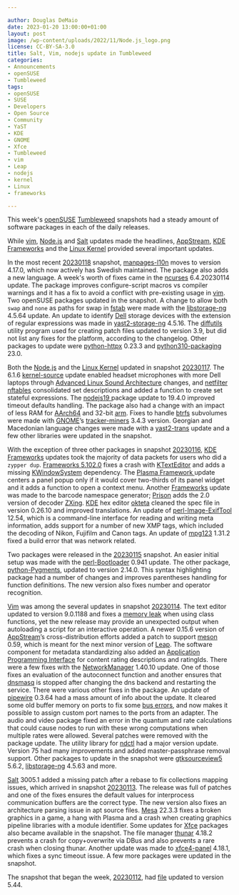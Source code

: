 ```yaml
---

author: Douglas DeMaio
date: 2023-01-20 13:00:00+01:00
layout: post
image: /wp-content/uploads/2022/11/Node.js_logo.png
license: CC-BY-SA-3.0
title: Salt, Vim, nodejs update in Tumbleweed
categories:
- Announcements
- openSUSE
- Tumbleweed
tags:
- openSUSE
- SUSE
- Developers
- Open Source
- Community
- YaST
- KDE
- GNOME
- Xfce
- Tumbleweed
- vim
- Leap
- nodejs
- kernel
- Linux
- frameworks

---
```


This week's [openSUSE](https://get.opensuse.org/) [Tumbleweed](https://get.opensuse.org/tumbleweed/) snapshots had a steady amount of software packages in each of the daily releases.

While [vim](https://www.vim.org/), [Node.js](https://nodejs.org/en/) and [Salt](https://github.com/saltstack/salt) updates made the headlines, [AppStream](https://www.freedesktop.org/wiki/Distributions/AppStream/), [KDE Frameworks](https://kde.org/announcements/frameworks/5/5.102.0/) and the [Linux Kernel](https://www.kernel.org/) provided several important updates.

In the most recent [20230118](https://lists.opensuse.org/archives/list/factory@lists.opensuse.org/thread/CSJPBGIWM6ORBMKFCIOHEBM4VIT5M2R2/) snapshot, [manpages-l10n](https://salsa.debian.org/manpages-l10n-team/manpages-l10n) moves to version 4.17.0, which now actively has Swedish maintained. The package also adds a new language. A week's worth of fixes came in the [ncurses](https://en.wikipedia.org/wiki/Ncurses) 6.4.20230114 update. The package improves configure-script macros vs compiler warnings and it has a fix to avoid a conflict with pre-existing usage in [vim](https://www.vim.org/). Two openSUSE packages updated in the snapshot. A change to allow both `swap` and `none` as paths for swap in [fstab](https://en.wikipedia.org/wiki/Fstab) were made with the [libstorage-ng](https://github.com/openSUSE/libstorage-ng) 4.5.64 update. An update to identify [Dell](https://www.dell.com) storage devices with the extension of regular expressions was made in [yast2-storage-ng](https://github.com/yast/yast-storage-ng) 4.5.16. The [diffutils](https://www.gnu.org/software/diffutils/) utility program used for creating patch files updated to version 3.9, but did not list any fixes for the platform, according to the changelog. Other packages to update were [python-httpx](https://pypi.org/project/httpx/) 0.23.3 and [python310-packaging](https://pypi.org/project/packaging/) 23.0.

Both the [Node.js](https://nodejs.org/en/) and the [Linux Kernel](https://www.kernel.org/) updated in snapshot [20230117](https://lists.opensuse.org/archives/list/factory@lists.opensuse.org/thread/PHVV5IDTERCVUV2VKNF32LA5ULDNVR4J/). The 6.1.6 [ kernel-source](https://www.kernel.org/) update enabled headset microphones with more Dell laptops through [Advanced Linux Sound Architecture](https://en.wikipedia.org/wiki/Advanced_Linux_Sound_Architecture) changes, and  [netfilter nftables](https://netfilter.org/projects/nftables/) consolidated set descriptions and added a function to create set stateful expressions. The [nodejs19 ](https://nodejs.org/en/) package update to 19.4.0 improved timeout defaults handling. The package also had a change with an impact of less RAM for [AArch64](https://en.wikipedia.org/wiki/AArch64) and 32-bit [arm](https://www.arm.com/). Fixes to handle [btrfs](https://btrfs.wiki.kernel.org/index.php/Main_Page) subvolumes were made with [GNOME](https://www.gnome.org/)’s [tracker-miners](https://gitlab.gnome.org/GNOME/tracker-miners) 3.4.3 version. Georgian and Macedonian language changes were made with a [yast2-trans](https://software.opensuse.org/package/yast2-trans) update and a few other libraries were updated in the snapshot.

With the exception of three other packages in snapshot [20230116](https://lists.opensuse.org/archives/list/factory@lists.opensuse.org/thread/M57JRKYORHWGT34M6KLQ3V365HXAJBFW/), [KDE Frameworks](https://kde.org/announcements/frameworks/5/5.102.0/) updates took the majority of data packets for users who did a `zypper dup`. [Frameworks 5.102.0](https://kde.org/announcements/frameworks/5/5.102.0/) fixes a crash with [KTextEditor](https://api.kde.org/frameworks/ktexteditor/html/) and adds a missing [KWindowSystem](https://api.kde.org/frameworks/kwindowsystem/html/) dependency. The [Plasma Framework ](https://api.kde.org/frameworks/plasma-framework/html/index.html) update centers a panel popup only if it would cover two-thirds of its panel widget and it adds a function to open a context menu. Another [Frameworks](https://kde.org/announcements/frameworks/5/5.102.0/) update was made to the barcode namespace generator; [Prison](https://api.kde.org/frameworks/prison/html/namespacePrison.html) adds the 2.0 version of decoder [ZXing](https://zxing.org/w/decode.jspx). [KDE](https://kde.org) hex editor [okteta](https://apps.kde.org/okteta/) cleaned the spec file in version 0.26.10 and improved translations. An update of [perl-Image-ExifTool](https://metacpan.org/pod/exiftool) 12.54, which is a command-line interface for reading and writing meta information, adds support for a number of new XMP tags, which included the decoding of Nikon, Fujifilm and Canon tags. An update of [mpg123](https://www.mpg123.de/) 1.31.2 fixed a build error that was network related. 

Two packages were released in the [20230115](https://lists.opensuse.org/archives/list/factory@lists.opensuse.org/thread/WDKHAQ4H4KUJJ3G33UQLZU4E4E3J43V2/) snapshot. An easier initial setup was made with the [perl-Bootloader](https://github.com/openSUSE/perl-bootloader) 0.941 update. The other package, [python-Pygments](https://pypi.org/project/Pygments/), updated to version 2.14.0. This syntax highlighting package had a number of changes and improves parentheses handling for function definitions. The new version also fixes number and operator recognition. 

[Vim](https://www.vim.org/) was among the several updates in snapshot [20230114](https://lists.opensuse.org/archives/list/factory@lists.opensuse.org/thread/TB4XYBN4DCY75HCQ6WIWHKDX4BAWK65D/). The text editor updated to version 9.0.1188 and fixes a [memory leak](https://en.wikipedia.org/wiki/Memory_leak) when using class functions, yet the new release may provide an unexpected output when autoloading a script for an interactive operation. A newer 0.15.6 version of [AppStream](https://www.freedesktop.org/wiki/Distributions/AppStream/)’s cross-distribution efforts added a patch to support [meson](https://mesonbuild.com/) 0.59, which is meant for the next minor version of [Leap](https://get.opensuse.org/leap/). The software component for metadata standardizing also added an [Application Programming Interface](https://en.wikipedia.org/wiki/API) for content rating descriptions and ratingIds. There were a few fixes with the [NetworkManager](https://networkmanager.dev/) 1.40.10 update. One of those fixes an evaluation of the autoconnect function and another ensures that [dnsmasq](https://thekelleys.org.uk/gitweb/?p=dnsmasq.git) is stopped after changing the dns backend and restarting the service. There were various other fixes in the package. An update of [pipewire](https://pipewire.org/) 0.3.64 had a mass amount of info about the update. It cleared some old buffer memory on ports to fix some [bus errors](https://en.wikipedia.org/wiki/Bus_error), and now makes it possible to assign custom port names to the ports from an adapter. The audio and video package fixed an error in the quantum and rate calculations that could cause nodes to run with these wrong computations when multiple rates were allowed. Several patches were removed with the package update. The utility library for [ndctl](https://github.com/pmem/ndctl) had a major version update. Version 75 had many improvements and added master-passphrase removal support. Other packages to update in the snapshot were [gtksourceview5](https://gitlab.gnome.org/GNOME/gtksourceview) 5.6.2, [libstorage-ng](https://github.com/openSUSE/libstorage-ng) 4.5.63 and more.

[Salt](https://github.com/saltstack/salt) 3005.1 added a missing patch after a rebase to fix collections mapping issues, which arrived in snapshot [20230113](https://lists.opensuse.org/archives/list/factory@lists.opensuse.org/thread/F4BDJDEY4ZA4CWMH5JI273EWFLS2Q4MO/). The release was full of patches and one of the fixes ensures the default values for interprocess communication buffers are the correct type. The new version also fixes an architecture parsing issue in apt source files. [Mesa](https://www.mesa3d.org/) 22.3.3 fixes a broken graphics in a game, a hang with Plasma and a crash when creating graphics pipeline libraries with a module identifier. Some updates for [Xfce](https://www.xfce.org/) packages also became available in the snapshot. The file manager [thunar](https://en.wikipedia.org/wiki/Thunar) 4.18.2 prevents a crash for copy+overwrite via DBus and also prevents a rare crash when closing thunar. Another update was made to [xfce4-panel](https://docs.xfce.org/xfce/xfce4-panel/start) 4.18.1, which fixes a sync timeout issue. A few more packages were updated in the snapshot.

The snapshot that began the week, [20230112](https://lists.opensuse.org/archives/list/factory@lists.opensuse.org/thread/5RTYYAXIAZCOXNLYM7PMSPEYPRFP64JA/), had [file](https://www.darwinsys.com/file/) updated to version 5.44.

<meta name="openSUSE, Tumbleweed, Developers, sysadmin, user, Open Source, rolling release, gamers, superuser, distrowatch, hacker, Linux, Kernel, KDE, GNOME, dell, yast, xfce, dbus, thunar, mesa, appstream, vim, nodejs, frameworks" content="HTML,CSS,XML,JavaScript">
